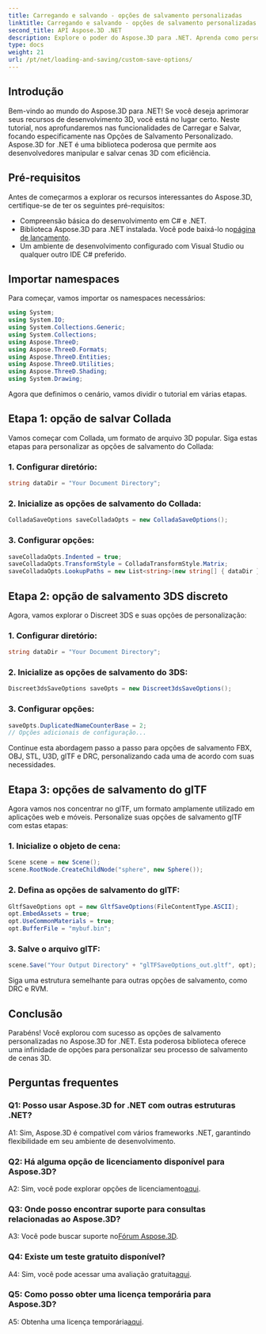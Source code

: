 ```yaml
---
title: Carregando e salvando - opções de salvamento personalizadas
linktitle: Carregando e salvando - opções de salvamento personalizadas
second_title: API Aspose.3D .NET
description: Explore o poder do Aspose.3D para .NET. Aprenda como personalizar seu salvamento de cena 3D com guias passo a passo nos formatos Collada, 3DS, FBX, OBJ, STL, U3D, glTF, DRC e RVM.
type: docs
weight: 21
url: /pt/net/loading-and-saving/custom-save-options/
---
```

## Introdução

Bem-vindo ao mundo do Aspose.3D para .NET! Se você deseja aprimorar seus recursos de desenvolvimento 3D, você está no lugar certo. Neste tutorial, nos aprofundaremos nas funcionalidades de Carregar e Salvar, focando especificamente nas Opções de Salvamento Personalizado. Aspose.3D for .NET é uma biblioteca poderosa que permite aos desenvolvedores manipular e salvar cenas 3D com eficiência.

## Pré-requisitos

Antes de começarmos a explorar os recursos interessantes do Aspose.3D, certifique-se de ter os seguintes pré-requisitos:

- Compreensão básica do desenvolvimento em C# e .NET.
-  Biblioteca Aspose.3D para .NET instalada. Você pode baixá-lo no[página de lançamento](https://releases.aspose.com/3d/net/).
- Um ambiente de desenvolvimento configurado com Visual Studio ou qualquer outro IDE C# preferido.

## Importar namespaces

Para começar, vamos importar os namespaces necessários:

```csharp
using System;
using System.IO;
using System.Collections.Generic;
using System.Collections;
using Aspose.ThreeD;
using Aspose.ThreeD.Formats;
using Aspose.ThreeD.Entities;
using Aspose.ThreeD.Utilities;
using Aspose.ThreeD.Shading;
using System.Drawing;
```

Agora que definimos o cenário, vamos dividir o tutorial em várias etapas.

## Etapa 1: opção de salvar Collada

Vamos começar com Collada, um formato de arquivo 3D popular. Siga estas etapas para personalizar as opções de salvamento do Collada:

### 1. Configurar diretório:
   ```csharp
   string dataDir = "Your Document Directory";
   ```

### 2. Inicialize as opções de salvamento do Collada:
   ```csharp
   ColladaSaveOptions saveColladaOpts = new ColladaSaveOptions();
   ```

### 3. Configurar opções:
   ```csharp
   saveColladaOpts.Indented = true;
   saveColladaOpts.TransformStyle = ColladaTransformStyle.Matrix;
   saveColladaOpts.LookupPaths = new List<string>(new string[] { dataDir });
   ```

## Etapa 2: opção de salvamento 3DS discreto

Agora, vamos explorar o Discreet 3DS e suas opções de personalização:

### 1. Configurar diretório:
   ```csharp
   string dataDir = "Your Document Directory";
   ```

### 2. Inicialize as opções de salvamento do 3DS:
   ```csharp
   Discreet3dsSaveOptions saveOpts = new Discreet3dsSaveOptions();
   ```

### 3. Configurar opções:
   ```csharp
   saveOpts.DuplicatedNameCounterBase = 2;
   // Opções adicionais de configuração...
   ```

Continue esta abordagem passo a passo para opções de salvamento FBX, OBJ, STL, U3D, glTF e DRC, personalizando cada uma de acordo com suas necessidades.

## Etapa 3: opções de salvamento do glTF

Agora vamos nos concentrar no glTF, um formato amplamente utilizado em aplicações web e móveis. Personalize suas opções de salvamento glTF com estas etapas:

### 1. Inicialize o objeto de cena:
   ```csharp
   Scene scene = new Scene();
   scene.RootNode.CreateChildNode("sphere", new Sphere());
   ```

### 2. Defina as opções de salvamento do glTF:
   ```csharp
   GltfSaveOptions opt = new GltfSaveOptions(FileContentType.ASCII);
   opt.EmbedAssets = true;
   opt.UseCommonMaterials = true;
   opt.BufferFile = "mybuf.bin";
   ```

### 3. Salve o arquivo glTF:
   ```csharp
   scene.Save("Your Output Directory" + "glTFSaveOptions_out.gltf", opt);
   ```

Siga uma estrutura semelhante para outras opções de salvamento, como DRC e RVM.

## Conclusão

Parabéns! Você explorou com sucesso as opções de salvamento personalizadas no Aspose.3D for .NET. Esta poderosa biblioteca oferece uma infinidade de opções para personalizar seu processo de salvamento de cenas 3D.

## Perguntas frequentes

### Q1: Posso usar Aspose.3D for .NET com outras estruturas .NET?

A1: Sim, Aspose.3D é compatível com vários frameworks .NET, garantindo flexibilidade em seu ambiente de desenvolvimento.

### Q2: Há alguma opção de licenciamento disponível para Aspose.3D?

 A2: Sim, você pode explorar opções de licenciamento[aqui](https://purchase.aspose.com/buy).

### Q3: Onde posso encontrar suporte para consultas relacionadas ao Aspose.3D?

 A3: Você pode buscar suporte no[Fórum Aspose.3D](https://forum.aspose.com/c/3d/18).

### Q4: Existe um teste gratuito disponível?

 A4: Sim, você pode acessar uma avaliação gratuita[aqui](https://releases.aspose.com/).

### Q5: Como posso obter uma licença temporária para Aspose.3D?

 A5: Obtenha uma licença temporária[aqui](https://purchase.aspose.com/temporary-license/).